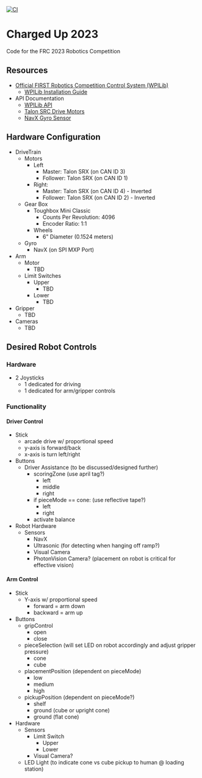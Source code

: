 [![CI](https://github.com/BHSRobotix/ChargedUp2023/actions/workflows/main.yml/badge.svg)](https://github.com/BHSRobotix/ChargedUp2023/actions/workflows/main.yml)

# Charged Up 2023
Code for the FRC 2023 Robotics Competition

## Resources
* [Official FIRST Robotics Competition Control System (WPILib)](https://docs.wpilib.org/en/stable/)
    * [WPILib Installation Guide](https://docs.wpilib.org/en/stable/docs/zero-to-robot/step-2/wpilib-setup.html)
* API Documentation
    * [WPILib API](https://github.wpilib.org/allwpilib/docs/release/java/index.html)
    * [Talon SRC Drive Motors](https://api.ctr-electronics.com/phoenix/release/java/com/ctre/phoenix/motorcontrol/can/package-summary.html)
    * [NavX Gyro Sensor](https://www.kauailabs.com/public_files/navx-mxp/apidocs/java/com/kauailabs/navx/frc/package-summary.html)

## Hardware Configuration
- DriveTrain
    - Motors
        - Left
            - Master: Talon SRX (on CAN ID 3)
            - Follower: Talon SRX (on CAN ID 1)
        - Right:
            - Master: Talon SRX (on CAN ID 4) - Inverted
            - Follower: Talon SRX (on CAN ID 2) - Inverted  
    - Gear Box
        - Toughbox Mini Classic
            - Counts Per Revolution: 4096 
            - Encoder Ratio: 1:1
        - Wheels
            - 6" Diameter (0.1524 meters)
    - Gyro
        - NavX (on SPI MXP Port)
- Arm
    - Motor
        - TBD
    - Limit Switches
        - Upper
            - TBD
        - Lower
            - TBD
- Gripper
    - TBD
- Cameras
    - TBD

## Desired Robot Controls

### Hardware
- 2 Joysticks
    - 1 dedicated for driving
    - 1 dedicated for arm/gripper controls

### Functionality
#### Driver Control
- Stick
    - arcade drive w/ proportional speed
    - y-axis is forward/back
    - x-axis is turn left/right
- Buttons
    - Driver Assistance (to be discussed/designed further)
        - scoringZone (use april tag?)
            - left
            - middle
            - right
        - if pieceMode == cone: (use reflective tape?)
            - left
            - right
        - activate balance
- Robot Hardware
  - Sensors
      - NavX
      - Ultrasonic (for detecting when hanging off ramp?)
      - Visual Camera
      - PhotonVision Camera? (placement on robot is critical for effective vision)

#### Arm Control
- Stick
    - Y-axis w/ proportional speed
        - forward = arm down
        - backward = arm up
- Buttons
    - gripControl
        - open
        - close
    - pieceSelection (will set LED on robot accordingly and adjust gripper pressure)
        - cone
        - cube
    - placementPosition (dependent on pieceMode)
        - low
        - medium
        - high
    - pickupPosition (dependent on pieceMode?)
        - shelf
        - ground (cube or upright cone)
        - ground (flat cone)
- Hardware
  - Sensors
      - Limit Switch
          - Upper
          - Lower
      - Visual Camera?
  - LED Light (to indicate cone vs cube pickup to human @ loading station)
